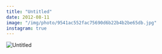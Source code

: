 ```yaml
---
title: "Untitled"
date: 2012-08-11
image: "/img/photo/9541ac552fac75690d6b22b4b2be65db.jpg"
instagram: true
---
```


![Untitled](/img/photo/9541ac552fac75690d6b22b4b2be65db.jpg)
